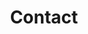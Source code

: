 ---
# Contact widget.
widget: "contact"  # See https://sourcethemes.com/academic/docs/page-builder/
headless: true  # This file represents a page section.
active: true  # Activate this widget? true/false
weight: 130  # Order that this section will appear.

title: "Contact"
subtitle: ""

# Automatically link email and phone?
autolink: true

# Email form provider
#   0: Disable email form
#   1: Netlify (requires that the site is hosted by Netlify)
#   2: formspree.io
#email_form: 0

# Section design
design:
  # Choose how many columns the section has. Valid values: 1 or 2.
  columns: "2"
  # Use a dark navy background with light text.
  background:
  # Name of image in `static/img/`.
    image: contact.JPG
  # Darken the image? Range 0-1 where 0 is transparent and 1 is opaque.
    image_darken: 0
  # Options are `cover` (default), `contain`, or `actual` size.
    image_size: cover
  # Options include `left`, `center` (default), or `right`.
    image_position: center
  # Use a fun parallax-like fixed background effect? true/false
    image_parallax: true
  # Text color (true=light or false=dark).
    text_color_light: true
---